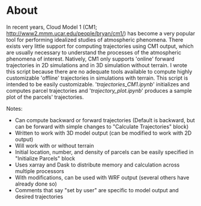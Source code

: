 # About
In recent years, Cloud Model 1 (CM1; http://www2.mmm.ucar.edu/people/bryan/cm1/) has become a very popular tool for performing idealized studies of atmospheric phenomena. There exists very little support for computing trajectories using CM1 output, which are usually necessary to understand the processes of the atmospheric phenomena of interest. Natively, CM1 only supports 'online' forward trajectories in 2D simulations and in 3D simulation without terrain. I wrote this script because there are no adequate tools available to compute highly customizable 'offline' trajectories in simulations with terrain. This script is intended to be easily customizable. '*trajectories_CM1.ipynb*' initializes and computes parcel trajectories and '*trajectory_plot.ipynb*' produces a sample plot of the parcels' trajectories.

Notes:

* Can compute backward or forward trajectories (Default is backward, but can be forward with simple changes to "Calculate Trajectories" block)
* Written to work with 3D model output (can be modified to work with 2D output)
* Will work with or without terrain
* Initial location, number, and density of parcels can be easily specified in "Initialize Parcels" block
* Uses xarray and Dask to distribute memory and calculation across multiple processors
* With modifications, can be used with WRF output (several others have already done so)
* Comments that say "set by user" are specific to model output and desired trajectories

